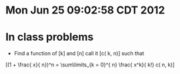 # Mon Jun 25 09:02:58 CDT 2012

# In class problems

* Find a function of \[k\] and \[n\] call it \[c( k, n)\] such that

\[(1 + \frac{ x}{ n})^n = \sum\limits_{k = 0}^{ n} \frac{ x^k}{ k!} c( n, k)\]